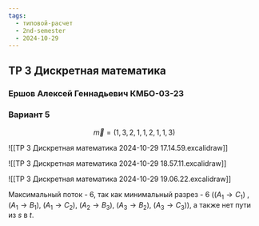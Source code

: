 ```yaml
---
tags:
  - типовой-расчет
  - 2nd-semester
  - 2024-10-29
---
```


## ТР 3 Дискретная математика

### Ершов Алексей Геннадьевич КМБО-03-23

### Вариант 5

$$\vec{m} = (1, 3, 2, 1, 1, 2, 1, 1, 3)$$

![[ТР 3 Дискретная математика 2024-10-29 17.14.59.excalidraw]]

![[ТР 3 Дискретная математика 2024-10-29 18.57.11.excalidraw]]

![[ТР 3 Дискретная математика 2024-10-29 19.06.22.excalidraw]]

Максимальный поток - 6, так как минимальный разрез - 6 (($A_{1} \to C_{1}$) , ($A_{1} \to B_{1}$), ($A_{1} \to C_{2}$), ($A_{2} \to B_{3}$), ($A_{3} \to B_{2}$), ($A_{3} \to C_{3}$)), а также нет пути из $s$ в $t$.

